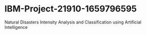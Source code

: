# IBM-Project-21910-1659796595
Natural Disasters Intensity Analysis and Classification using Artificial Intelligence
